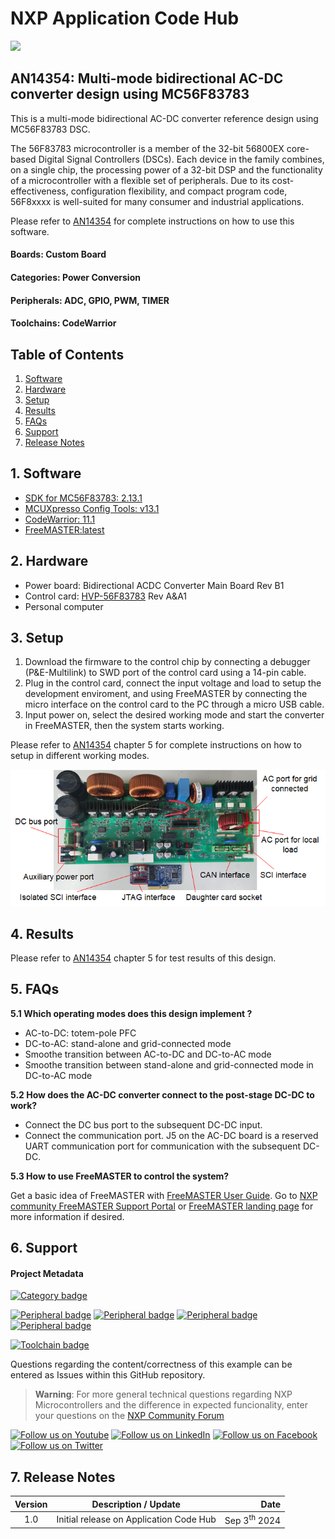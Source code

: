 # NXP Application Code Hub
[<img src="https://mcuxpresso.nxp.com/static/icon/nxp-logo-color.svg" width="100"/>](https://www.nxp.com)

## AN14354: Multi-mode bidirectional AC-DC converter design using MC56F83783

This is a multi-mode bidirectional AC-DC converter reference design using MC56F83783 DSC.

The 56F83783 microcontroller is a member of the 32-bit 56800EX core-based Digital Signal Controllers (DSCs). Each device in the family combines, on a single chip, the processing power of a 32-bit DSP and the functionality of a microcontroller with a flexible set of peripherals. Due to its cost-effectiveness, configuration flexibility, and compact program code, 56F8xxxx is well-suited for many consumer and industrial applications.

Please refer to [AN14354](https://www.nxp.com/webapp/sps/download/preDownload.jsp?render=true) for complete instructions on how to use this software. 

#### Boards: Custom Board
#### Categories: Power Conversion
#### Peripherals: ADC, GPIO, PWM, TIMER
#### Toolchains: CodeWarrior

## Table of Contents
1. [Software](#step1)
2. [Hardware](#step2)
3. [Setup](#step3)
4. [Results](#step4)
5. [FAQs](#step5) 
6. [Support](#step6)
7. [Release Notes](#step7)

## 1. Software<a name="step1"></a>
- [SDK for MC56F83783: 2.13.1](https://mcuxpresso.nxp.com/en/builder?hw=MC56F83783&rel=677)
- [MCUXpresso Config Tools: v13.1](https://www.nxp.com/design/design-center/software/development-software/mcuxpresso-software-and-tools-/mcuxpresso-config-tools-pins-clocks-and-peripherals:MCUXpresso-Config-Tools)
- [CodeWarrior: 11.1](https://www.nxp.com/design/design-center/software/development-software/codewarrior-development-tools/downloads:CW_DOWNLOADS)
- [FreeMASTER:latest](https://www.nxp.com/design/design-center/software/development-software/freemaster-run-time-debugging-tool:FREEMASTER)

## 2. Hardware<a name="step2"></a>
- Power board: Bidirectional ACDC Converter Main Board Rev B1
- Control card: [HVP-56F83783](https://www.nxp.com/part/HVP-56F83783) Rev A&A1
- Personal computer

## 3. Setup<a name="step3"></a>
1. Download the firmware to the control chip by connecting a debugger (P&E-Multilink) to SWD port of the control card using a 14-pin cable.
2. Plug in the control card, connect the input voltage and load to setup the development enviroment, and using FreeMASTER by connecting the micro interface on the control card to the PC through a micro USB cable.
3. Input power on, select the desired working mode and start the converter in FreeMASTER, then the system starts working.

Please refer to [AN14354](https://www.nxp.com/webapp/sps/download/preDownload.jsp?render=true) chapter 5 for complete instructions on how to setup in different working modes.

![hardware](images/hardware.png)


## 4. Results<a name="step4"></a>
Please refer to [AN14354](https://www.nxp.com/webapp/sps/download/preDownload.jsp?render=true) chapter 5 for test results of this design.

## 5. FAQs<a name="step5"></a>
**5.1 Which operating modes does this design implement ?**

- AC-to-DC: totem-pole PFC
- DC-to-AC: stand-alone and grid-connected mode
- Smoothe transition between AC-to-DC and DC-to-AC mode
- Smoothe transition between stand-alone and grid-connected mode in DC-to-AC mode

**5.2 How does the AC-DC converter connect to the post-stage DC-DC to work?**

- Connect the DC bus port to the subsequent DC-DC input.
- Connect the communication port. J5 on the AC-DC board is a reserved UART communication port for communication with the subsequent DC-DC.

**5.3 How to use FreeMASTER to control the system?**

Get a basic idea of FreeMASTER with [FreeMASTER User Guide](https://www.nxp.com/docs/en/user-guide/FMSTERUG.pdf). Go to [NXP community FreeMASTER Support Portal](https://community.nxp.com/t5/FreeMASTER/bd-p/freemaster) or [FreeMASTER landing page](https://www.nxp.com/freemaster) for more information if desired.

## 6. Support<a name="step6"></a>


#### Project Metadata
<!----- Boards ----->


<!----- Categories ----->
[![Category badge](https://img.shields.io/badge/Category-POWER%20CONVERSION-yellowgreen)](https://github.com/search?q=org%3Anxp-appcodehub+power_conversion+in%3Areadme&type=Repositories)

<!----- Peripherals ----->
[![Peripheral badge](https://img.shields.io/badge/Peripheral-ADC-yellow)](https://github.com/search?q=org%3Anxp-appcodehub+adc+in%3Areadme&type=Repositories) [![Peripheral badge](https://img.shields.io/badge/Peripheral-GPIO-yellow)](https://github.com/search?q=org%3Anxp-appcodehub+gpio+in%3Areadme&type=Repositories) [![Peripheral badge](https://img.shields.io/badge/Peripheral-PWM-yellow)](https://github.com/search?q=org%3Anxp-appcodehub+pwm+in%3Areadme&type=Repositories) [![Peripheral badge](https://img.shields.io/badge/Peripheral-TIMER-yellow)](https://github.com/search?q=org%3Anxp-appcodehub+timer+in%3Areadme&type=Repositories)

<!----- Toolchains ----->
[![Toolchain badge](https://img.shields.io/badge/Toolchain-CODEWARRIOR-orange)](https://github.com/search?q=org%3Anxp-appcodehub+codewarrior+in%3Areadme&type=Repositories)

Questions regarding the content/correctness of this example can be entered as Issues within this GitHub repository.

>**Warning**: For more general technical questions regarding NXP Microcontrollers and the difference in expected funcionality, enter your questions on the [NXP Community Forum](https://community.nxp.com/)

[![Follow us on Youtube](https://img.shields.io/badge/Youtube-Follow%20us%20on%20Youtube-red.svg)](https://www.youtube.com/@NXP_Semiconductors)
[![Follow us on LinkedIn](https://img.shields.io/badge/LinkedIn-Follow%20us%20on%20LinkedIn-blue.svg)](https://www.linkedin.com/company/nxp-semiconductors)
[![Follow us on Facebook](https://img.shields.io/badge/Facebook-Follow%20us%20on%20Facebook-blue.svg)](https://www.facebook.com/nxpsemi/)
[![Follow us on Twitter](https://img.shields.io/badge/Twitter-Follow%20us%20on%20Twitter-white.svg)](https://twitter.com/NXP)

## 7. Release Notes<a name="step7"></a>
| Version | Description / Update                           | Date                        |
|:-------:|------------------------------------------------|----------------------------:|
| 1.0     | Initial release on Application Code Hub        | Sep 3<sup>th</sup> 2024 |

